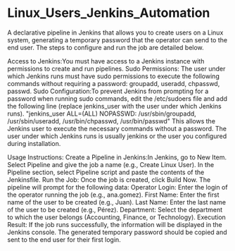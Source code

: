 # Linux_Users_Jenkins_Automation

A declarative pipeline in Jenkins that allows you to create users on a Linux system, generating a temporary password that the operator can send to the end user. The steps to configure and run the job are detailed below.

Access to Jenkins:You must have access to a Jenkins instance with permissions to create and run pipelines.
Sudo Permissions: The user under which Jenkins runs must have sudo permissions to execute the following commands without requiring a password: groupadd, useradd, chpasswd, passwd.
Sudo Configuration:To prevent Jenkins from prompting for a password when running sudo commands, edit the /etc/sudoers file and add the following line (replace jenkins_user with the user under which Jenkins runs).
"jenkins_user ALL=(ALL) NOPASSWD: /usr/sbin/groupadd, /usr/sbin/useradd, /usr/bin/chpasswd, /usr/bin/passwd"
This allows the Jenkins user to execute the necessary commands without a password.
The user under which Jenkins runs is usually jenkins or the user you configured during installation.

Usage Instructions:
Create a Pipeline in Jenkins:In Jenkins, go to New Item. Select Pipeline and give the job a name (e.g., Create Linux User). In the Pipeline section, select Pipeline script and paste the contents of the Jenkinsfile.
Run the Job: Once the job is created, click Build Now. The pipeline will prompt for the following data:
Operator Login: Enter the login of the operator running the job (e.g., ana.gomez).
First Name: Enter the first name of the user to be created (e.g., Juan).
Last Name: Enter the last name of the user to be created (e.g., Pérez).
Department: Select the department to which the user belongs (Accounting, Finance, or Technology).
Execution Result: If the job runs successfully, the information will be displayed in the Jenkins console. The generated temporary password should be copied and sent to the end user for their first login.
